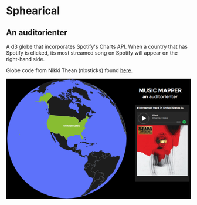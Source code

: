 # Sphearical
## An auditorienter

A d3 globe that incorporates Spotify's Charts API. When a country that has Spotify is clicked, its most streamed song on Spotify will appear on the right-hand side.

Globe code from Nikki Thean (nixsticks) found [here](https://github.com/nixsticks/worldmaps).

![screenshot of project](/public/img/world-screenshot.png)